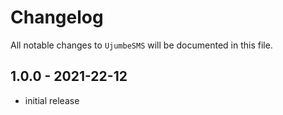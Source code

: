 # Changelog

All notable changes to `UjumbeSMS` will be documented in this file.

## 1.0.0 - 2021-22-12

- initial release
